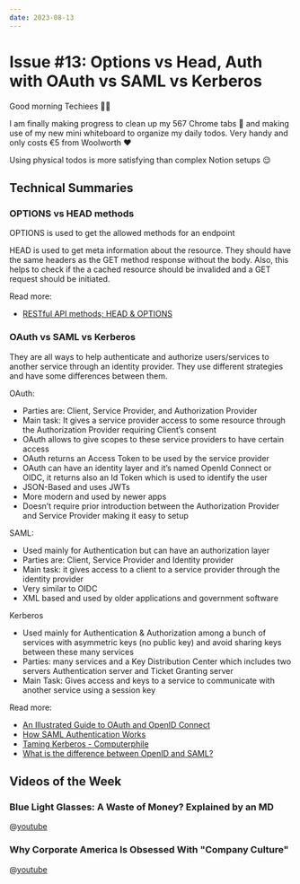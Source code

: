 ```yaml
---
date: 2023-08-13
---
```


# Issue #13: Options vs Head, Auth with OAuth vs SAML vs Kerberos

Good morning Techiees 🧑‍💻

I am finally making progress to clean up my 567 Chrome tabs 🙈 and making use of my new mini whiteboard to organize my
daily todos. Very handy and only costs €5 from Woolworth ❤️

Using physical todos is more satisfying than complex Notion setups 😌

## Technical Summaries

### OPTIONS vs HEAD methods

OPTIONS is used to get the allowed methods for an endpoint

HEAD is used to get meta information about the resource. They should have the same headers as the GET method response
without the body. Also, this helps to check if the a cached resource should be invalided and a GET request should be
initiated.

Read more:

- [RESTful API methods; HEAD & OPTIONS](https://stackoverflow.com/questions/6660019/restful-api-methods-head-options)

### OAuth vs SAML vs Kerberos

They are all ways to help authenticate and authorize users/services to another service through an identity provider.
They use different strategies and have some differences between them.

OAuth:

- Parties are: Client, Service Provider, and Authorization Provider
- Main task: It gives a service provider access to some resource through the Authorization Provider requiring Client’s
  consent
- OAuth allows to give scopes to these service providers to have certain access
- OAuth returns an Access Token to be used by the service provider
- OAuth can have an identity layer and it’s named OpenId Connect or OIDC, it returns also an Id Token which is used to
  identify the user
- JSON-Based and uses JWTs
- More modern and used by newer apps
- Doesn’t require prior introduction between the Authorization Provider and Service Provider making it easy to setup

SAML:

- Used mainly for Authentication but can have an authorization layer
- Parties are: Client, Service Provider and Identity provider
- Main task: it gives access to a client to a service provider through the identity provider
- Very similar to OIDC
- XML based and used by older applications and government software

Kerberos

- Used mainly for Authentication & Authorization among a bunch of services with asymmetric keys (no public key) and
  avoid
  sharing keys between these many services
- Parties: many services and a Key Distribution Center which includes two servers Authentication server and Ticket
  Granting server
- Main Task: Gives access and keys to a service to communicate with another service using a session key

Read more:

- [An Illustrated Guide to OAuth and OpenID Connect](https://www.youtube.com/watch?v=t18YB3xDfXI)
- [How SAML Authentication Works](https://www.youtube.com/watch?v=VzRnb9u8T1A)
- [Taming Kerberos - Computerphile](https://www.youtube.com/watch?v=qW361k3-BtU)
- [What is the difference between OpenID and SAML?](https://stackoverflow.com/questions/7699200/what-is-the-difference-between-openid-and-saml)

## Videos of the Week

### Blue Light Glasses: A Waste of Money? Explained by an MD

@[youtube](https://www.youtube.com/watch?v=h8feWf7X750)

### Why Corporate America Is Obsessed With "Company Culture"

@[youtube](https://www.youtube.com/watch?v=88SGfykwt8g)
